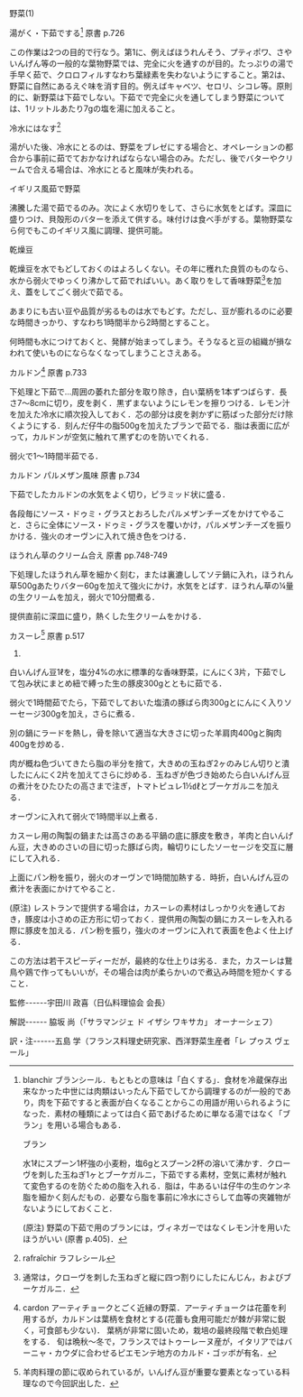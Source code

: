野菜(1)

湯がく・下茹でする[^1] 原書 p.726

この作業は2つの目的で行なう。第1に、例えばほうれんそう、プティポワ、さやいんげん等の一般的な葉物野菜では、完全に火を通すのが目的。たっぷりの湯で手早く茹で、クロロフィルすなわち葉緑素を失わないようにすること。第2は、野菜に自然にあるえぐ味を消す目的。例えばキャベツ、セロリ、シコレ等。原則的に、新野菜は下茹でしない。下茹でで完全に火を通してしまう野菜については、1リットルあたり7gの塩を湯に加えること。

冷水にはなす[^2]

湯がいた後、冷水にとるのは、野菜をブレゼにする場合と、オペレーションの都合から事前に茹でておかなければならない場合のみ。ただし、後でバターやクリームで合える場合は、冷水にとると風味が失われる。

イギリス風茹で野菜

沸騰した湯で茹でるのみ。次によく水切りをして、さらに水気をとばす。深皿に盛りつけ、貝殻形のバターを添えて供する。味付けは食べ手がする。葉物野菜なら何でもこのイギリス風に調理、提供可能。

乾燥豆

乾燥豆を水でもどしておくのはよろしくない。その年に穫れた良質のものなら、水から弱火でゆっくり沸かして茹でればいい。あく取りをして香味野菜[^3]を加え、蓋をしてごく弱火で茹でる。

あまりにも古い豆や品質が劣るものは水でもどす。ただし、豆が膨れるのに必要な時間きっかり、すなわち1時間半から2時間とすること。

何時間も水につけておくと、発酵が始まってしまう。そうなると豆の組織が損なわれて使いものにならなくなってしまうことさえある。

カルドン[^4] 原書 p.733

下処理と下茹で...周囲の萎れた部分を取り除き，白い葉柄を1本ずつばらす．長さ7〜8cmに切り，皮を剥く．黒ずまないようにレモンを擦りつける．レモン汁を加えた冷水に順次投入しておく．芯の部分は皮を剥かずに筋ばった部分だけ除くようにする．刻んだ仔牛の脂500gを加えたブランで茹でる．脂は表面に広がって，カルドンが空気に触れて黒ずむのを防いでくれる．

弱火で1〜1時間半茹でる．

カルドン パルメザン風味 原書 p.734

下茹でしたカルドンの水気をよく切り，ピラミッド状に盛る．

各段毎にソース・ドゥミ・グラスとおろしたパルメザンチーズをかけてやること．さらに全体にソース・ドゥミ・グラスを覆いかけ，パルメザンチーズを振りかける．強火のオーヴンに入れて焼き色をつける．

ほうれん草のクリーム合え 原書 pp.748-749

下処理したほうれん草を細かく刻む，または裏漉ししてソテ鍋に入れ，ほうれん草500gあたりバター60gを加えて強火にかけ，水気をとばす．ほうれん草の¼量の生クリームを加え，弱火で10分間煮る．

提供直前に深皿に盛り，熱くした生クリームをかける．

カスーレ[^5] 原書 p.517

1)
白いんげん豆1ℓを，塩分4%の水に標準的な香味野菜，にんにく3片，下茹でして包み状にまとめ紐で縛った生の豚皮300gとともに茹でる．

弱火で1時間茹でたら，下茹でしておいた塩漬の豚ばら肉300gとにんにく入りソーセージ300gを加え，さらに煮る．

別の鍋にラードを熱し，骨を除いて適当な大きさに切った羊肩肉400gと胸肉400gを炒める．

肉が概ね色づいてきたら脂の半分を捨て，大きめの玉ねぎ2ヶのみじん切りと潰したにんにく2片を加えてさらに炒める．玉ねぎが色づき始めたら白いんげん豆の煮汁をひたひたの高さまで注ぎ，トマトピュレ1½㎗とブーケガルニを加える．

オーヴンに入れて弱火で1時間半以上煮る．

カスーレ用の陶製の鍋または高さのある平鍋の底に豚皮を敷き，羊肉と白いんげん豆，大きめのさいの目に切った豚ばら肉，輪切りにしたソーセージを交互に層にして入れる．

上面にパン粉を振り，弱火のオーヴンで1時間加熱する．時折，白いんげん豆の煮汁を表面にかけてやること．

(原注)
レストランで提供する場合は，カスーレの素材はしっかり火を通しておき，豚皮は小さめの正方形に切っておく．提供用の陶製の鍋にカスーレを入れる際に豚皮を加える．パン粉を振り，強火のオーヴンに入れて表面を色よく仕上げる．

この方法は若干スピーディーだが，最終的な仕上りは劣る．また，カスーレは鵞鳥や鶏で作ってもいいが，その場合は肉が柔らかいので煮込み時間を短かくすること．

監修------宇田川 政喜（日仏料理協会 会長）

解説------ 脇坂 尚（「サラマンジェ ド イザシ ワキサカ」 オーナーシェフ）

訳・注------五島 学（フランス料理史研究家、西洋野菜生産者「レ プゥス
ヴェール」

[^1]: blanchir
    ブランシール．もともとの意味は「白くする」．食材を冷蔵保存出来なかった中世には肉類はいったん下茹でしてから調理するのが一般的であり，肉を下茹ですると表面が白くなることからこの用語が用いられるようになった．素材の種類によっては白く茹であげるために単なる湯ではなく「ブラン」を用いる場合もある．

    ブラン

    水1ℓにスプーン1杯強の小麦粉，塩6gとスプーン2杯の溶いて沸かす．クローヴを刺した玉ねぎ1ヶとブーケガルニ，下茹でする素材，空気に素材が触れて変色するのを防ぐための脂を入れる．脂は，牛あるいは仔牛の生のケンネ脂を細かく刻んだもの．必要なら脂を事前に冷水にさらして血等の夾雑物がないようにしておくこと．

    (原注)
    野菜の下茹で用のブランには，ヴィネガーではなくレモン汁を用いたほうがいい
    (原書 p.405)．

[^2]: rafraîchir ラフレシール

[^3]: 通常は，クローヴを刺した玉ねぎと縦に四つ割りにしたにんじん，およびブーケガルニ．

[^4]: cardon
    アーティチョークとごく近縁の野菜．アーティチョークは花蕾を利用するが，カルドンは葉柄を食材とする(花蕾も食用可能だが棘が非常に鋭く，可食部も少ない)．
    葉柄が非常に固いため，栽培の最終段階で軟白処理をする．
    旬は晩秋〜冬で，フランスではトゥーレーヌ産が，イタリアではバーニャ・カウダに合わせるピエモンテ地方のカルド・ゴッボが有名．

[^5]: 羊肉料理の節に収められているが，いんげん豆が重要な要素となっている料理なので今回訳出した．
